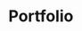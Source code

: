 <html> 
  <head> 
    <meta property="og:title" content="robynny.github.io">
  
  <body> 
  <h1> Portfolio</h1>
  </body>
  </html>



